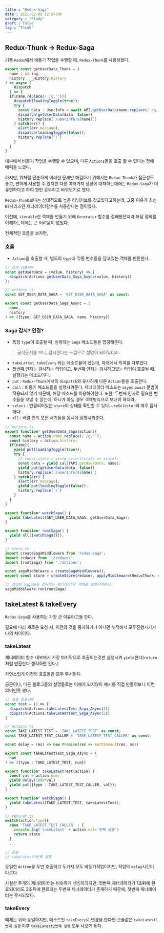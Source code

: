 ```yaml
---
title : "Redux-Saga"
date : 2021-02-09 12:57:00
category : "Study"
draft : false
tag : "Think"
--- 
```

## Redux-Thunk -> Redux-Saga
기존 `Redux`에서 비동기 작업을 수행할 때, `Redux-Thunk`를 사용해왔다.

```ts
export const getUserData_Thunk = (
  name : string, 
  history : _History.History
) => async (
    dispatch
  ) => {
  if(name.replace(/ /g,'')){
    dispatch(loadingToggle(true));
    try {
      const data : UserInfo = await API.getUserData(name.replace(/ /g,''));
      dispatch(getUserData(data, false))
      history.replace(`/userInfo/${name}`)
    } catch(err) {
      alert(err.message);
      dispatch(loadingToggle(false));
      history.replace(`/`)
    }
  }
}
```

내부에서 비동기 작업을 수행할 수 있으며, 다른 `Actions`들을 호출 할 수 있다는 점에 매력을 느꼈다.

하지만, 위처럼 단순하게 이러한 문제만 해결하기 위해서는 `Redux-Thunk`가 접근성도 좋고, 편하게 사용할 수 있지만 다른 여러가지 상황에 대처하는데에는 `Redux-Saga`가 더 유연하다고 하여 한번 공부하고 바꿔보기로 했다.

`Redux-Thunk`보다는 상대적으로 높은 러닝커브를 갖고있다고하는데, 그중 이유가 최신 `ES`시리즈인 제너레이터함수를 사용한다는 점이였다.

이전에, `iterable`한 객체를 만들기 위해 `Generator` 함수를 접해봤던지라 해당 정의를 이해하는데에는 큰 어려움이 없었다.

전체적인 흐름을 보자면,

### 호출
* `Action`을 호출할 때, 별도의 `type`과 각종 변수들을 담고있는 객체를 반환한다.


```ts
// 검색 컴포넌트
const getUserData = (value, history) => {
  dispatch(Actions.getUserData_Saga_Async(value, history))
};

// actions.ts
const GET_USER_DATA_SAGA = 'GET_USER_DATA_SAGA' as const;

export const getUserData_Saga_Async = (
  name, 
  history
) => ({type: GET_USER_DATA_SAGA, name, history})
```

### Saga 감시? 연결?
* 특정 `type`이 호출될 때, 실행되는 `Saga` 메소드들을 맵핑해준다.
> 공식문서를 보니, 감시한다는 느낌으로 설명이 되어있더라.
* `takeLatest`, `takeEvery` 라는 메소드들이 있는데, 아래에서 의미를 다루겠다.
* 첫번째 인자는 감시하는 타입이고, 두번째 인자는 감시하고있는 타입이 호출될 때, 실행되는 메소드이다.
* `put` : `Redux-Thunk`에서의 `dispatch`와 유사하게 다른 `Action`들을 호출한다.
* `call` : 비동기 메소드들을 실행시켜준다. 제너레이터 메소드는 `async` `await` 문법이 적용되지 않기 때문에, 해당 메소드를 이용해야한다. 또한, 두번째 인자로 필요한 변수들을 보낼 수 있는데, 하나가 아닐 경우 객체형식으로 보내야 하더라.
* `select` : 연결되어있는 `store`의 상태를 확인할 수 있다. `useSelector`와 매우 흡사하다.
* `all` : 배열 안의 모든 사가들을 동시에 실행시켜준다.


```ts
// actions.ts
export function* getUserData_Saga(action){
  const name = action.name.replace(/ /g,'');
  const history = action.history;
  if(name){
    yield put(loadingToggle(true));
    try {
      // const store = yield select(state => state);
      const data = yield call(API.getUserData, name);
      yield put(getUserData(data, false))
      history.replace(`/userInfo/${name}`)
    } catch(err) {
      alert(err.message);
      yield put(loadingToggle(false));
      history.replace(`/`)
    }
  }
}

export function* watchSaga() {
  yield takeLatest(GET_USER_DATA_SAGA, getUserData_Saga);
}

export function* rootSaga() {
  yield all([watchSaga()]);
}

// store.ts
import createSagaMiddleware from 'redux-saga';
import reducer from './reducer';
import {rootSaga} from './actions';

const sagaMiddelware = createSagaMiddleware();
export const store = createStore(reducer, applyMiddleware(ReduxThunk, sagaMiddelware))

// 생성된 Saga들을 감시하는 제너레이터? 객체를 실행시켜준다.
sagaMiddelware.run(rootSaga)
```

## takeLatest & takeEvery
`Redus-Saga`를 사용하는 가장 큰 이유라고들 한다.

필요에 따라 새로운 요청 시, 이전의 것을 중지하거나 아니면 누적해서 모두진행시키거나의 차이이다.


### takeLatest
제너레이터 함수 내부에서 가장 마지막으로 호출되는것만 실행시켜 `yield`한다(`return`처럼 반환한다 생각하면 된다.)

자연스럽게 이전의 호출들은 모두 무시된다.

공문이나, 다른 블로그들의 설명들로는 이해가 되지않아 예시를 직접 만들어보니 이런 의미인듯 했다.


```ts
// 호출 컴포넌트
const test = () => {
  dispatch(Actions.takeLatestTest_Saga_Async(1))
  dispatch(Actions.takeLatestTest_Saga_Async(2))
}

// actions.ts
const TAKE_LATEST_TEST = 'TAKE_LATEST_TEST' as const;
const TAKE_LATEST_TEST_CALLER = 'TAKE_LATEST_TEST_CALLER' as const;

const delay = (ms) => new Promise(res => setTimeout(res, ms))

export const takeLatestTest_Saga_Async = (
  num
) => ({type : TAKE_LATEST_TEST, num})

export function* takeLatestTest(action) {
  const val = action.num;
  yield delay(1000*val)
  yield put({type : TAKE_LATEST_TEST_CALLER, val});
}

export function* watchSaga() {
  yield takeLatest(TAKE_LATEST_TEST, takeLatestTest);
}

// reducer.ts
switch(action.type){
  case 'TAKE_LATEST_TEST_CALLER' : {
    console.log('takeLatest' + action.val+'번째 실행')
    return state
  }
  ...

// 콘솔
// takeLatest2번째 실행
```

동일한 `Action`을 두번 호출하고 두가지 모두 비동기작업이지만, 작업의 `delay`시간이 다르다.

사실상 두개의 제너레이터는 비슷하게 생성이되지만, 첫번째 제너레이터가 1초뒤에 완료되더라도 2초뒤에 완료되는 두번째 제너레이터가 존재하기 때문에, 첫번째 제너레이터는 무시되었다.

### takeEvery
예제는 위와 동일하지만, 메소드만 `takeEvery`로 변경을 한다면 콘솔값은 `takeLatest1번째 실행` 이후 `takeLatest2번째 실행` 모두 나오게 된다.